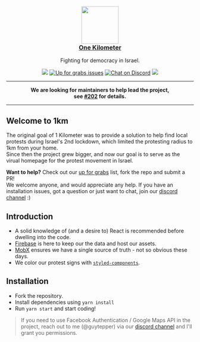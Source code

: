 <h3 align="center">
  <a href="#">
    <img width="100" src="https://raw.githubusercontent.com/guytepper/1km.co.il/master/public/apple-touch-icon.png" alt="" />
  </a>
  <br />
  <a href="https://1km.co.il">One Kilometer</a>
</h3>

<p align="center">
Fighting for democracy in Israel.<br>
</p>

<p align="center">
 <a href="#"><img src="https://img.shields.io/github/contributors/guytepper/1km.co.il" /></a>
 <a href="https://github.com/guytepper/1km.co.il/issues?q=is%3Aissue+is%3Aopen+label%3A%22up+for+grabs%22"><img src="https://img.shields.io/github/issues/guytepper/1km.co.il/up%20for%20grabs?color=%57ce22&label=up%20for%20grabs" alt="Up for grabs issues" /></a>
<a href="https://discord.gg/VuzxwKN"><img src="https://img.shields.io/discord/761593399391420467?logo=discord" alt="Chat on Discord"></a>
<a href="#"><img src="https://img.shields.io/github/workflow/status/guytepper/1km.co.il/Deploy%20to%20Firebase%20Hosting%20on%20merge"></a>
</p>
<hr/>


<p align="center" color="red">
<b> We are looking for maintainers to help lead the project, <br/>see <a href="https://github.com/guytepper/1km.co.il/issues/202">#202</a> for details.</b>
</p>

<hr/>

## Welcome to 1km

The original goal of 1 Kilometer was to provide a solution to help find local protests during Israel's 2nd lockdown, which limited the protesting radius to 1km from your home.  
Since then the project grew bigger, and now our goal is to serve as the virual homepage for the protest movement in Israel. 

**Want to help?** Check out our [up for grabs](https://github.com/guytepper/1km.co.il/issues?q=is%3Aissue+is%3Aopen+label%3A%22up+for+grabs%22) list, fork the repo and submit a PR!  
We welcome anyone, and would appreciate any help. 
If you have an installation issues, got a question or just want to chat, join our [discord channel](https://discord.gg/VuzxwKN) :)

## Introduction

- A solid knowledge of (and a desire to) React is recommended before dwelling into the code.
- [Firebase](https://firebase.google.com/) is here to keep our the data and host our assets.
- [MobX](https://mobx.js.org/README.html) ensures we have a single source of truth - not so obvious these days.   
- We color our protest signs with [`styled-components`](https://styled-components.com/).

## Installation

- Fork the repository.
- Install dependencies using `yarn install`
- Run `yarn start` and start coding!

> If you need to use Facebook Authentication / Google Maps API in the project, reach out to me (@guytepper) via our [discord channel](https://discord.gg/VuzxwKN) and I'll grant you permissions. 



